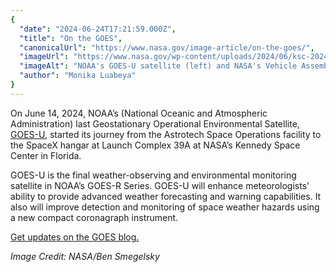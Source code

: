 ```yaml
---
{
  "date": "2024-06-24T17:21:59.000Z",
  "title": "On the GOES",
  "canonicalUrl": "https://www.nasa.gov/image-article/on-the-goes/",
  "imageUrl": "https://www.nasa.gov/wp-content/uploads/2024/06/ksc-20240614-ph-jbs01-0076orig.jpg",
  "imageAlt": "NOAA's GOES-U satellite (left) and NASA's Vehicle Assembly Building (right) are both lit up at night. GOES-U is a white cylindrical object and the VAB is a tall, square building.",
  "author": "Monika Luabeya"
}
---
```


On June 14, 2024, NOAA’s (National Oceanic and Atmospheric Administration) last Geostationary Operational Environmental Satellite, [GOES-U](https://science.nasa.gov/mission/goes/#Launch-Information), started its journey from the Astrotech Space Operations facility to the SpaceX hangar at Launch Complex 39A at NASA’s Kennedy Space Center in Florida.

GOES-U is the final weather-observing and environmental monitoring satellite in NOAA’s GOES-R Series. GOES-U will enhance meteorologists’ ability to provide advanced weather forecasting and warning capabilities. It also will improve detection and monitoring of space weather hazards using a new compact coronagraph instrument.

[Get updates on the GOES blog.](https://blogs.nasa.gov/goes/)

_Image Credit: NASA/Ben Smegelsky_
